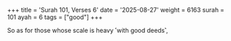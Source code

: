 +++
title = 'Surah 101, Verses 6'
date = '2025-08-27'
weight = 6163
surah = 101
ayah = 6
tags = ["good"]
+++

So as for those whose scale is heavy ˹with good deeds˺,